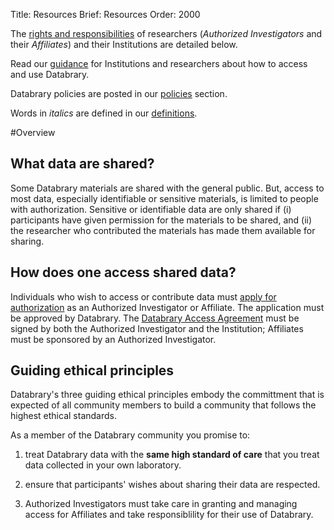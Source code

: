 Title: Resources
Brief: Resources
Order: 2000

The [rights and responsibilities](|filename|user-guide/responsibilities.md) of researchers (*Authorized Investigators* and their *Affiliates*) and their Institutions are detailed below. 

Read our [guidance](|filename|user-guide/guidance.md) for Institutions and researchers about how to access and use Databrary.

Databrary policies are posted in our [policies](|filename|user-guide/policies.md) section.

Words in *italics* are defined in our [definitions](|filename|policies/definitions.mdi).

#Overview

## What data are shared?

Some Databrary materials are shared with the general public. But, access to most data, especially identifiable or sensitive materials, is limited to people with authorization. 
Sensitive or identifiable data are only shared if (i) participants have given permission for the materials to be shared, and (ii) the researcher who contributed the materials has made them available for sharing.

## How does one access shared data?

Individuals who wish to access or contribute data must [apply for authorization](|filename|user-guide/investigators/getting-authorized.md) as an Authorized Investigator or Affiliate. 
The application must be approved by Databrary. The [Databrary Access Agreement](|filename|user-guide/policies/investigator-agreement.mdi) must be signed by both the Authorized Investigator and the Institution; Affiliates must be sponsored by an Authorized Investigator.

## Guiding ethical principles

Databrary's three guiding ethical principles embody the committment that is expected of all community members to build a community that follows the highest ethical standards.

As a member of the Databrary community you promise to:

1. treat Databrary data with the **same high standard of care** that you treat data collected in your own laboratory.

1. ensure that participants' wishes about sharing their data are respected. 

1. Authorized Investigators must take care in granting and managing access for Affiliates and take responsiblility for their use of Databrary.

